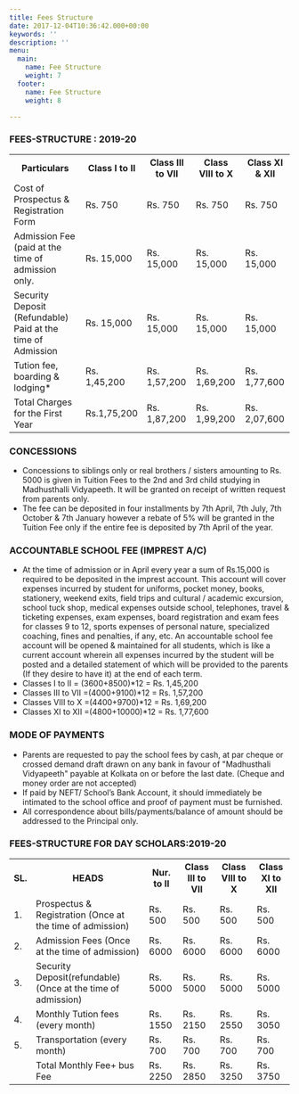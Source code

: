 ```yaml
---
title: Fees Structure
date: 2017-12-04T10:36:42.000+00:00
keywords: ''
description: ''
menu:
  main:
    name: Fee Structure
    weight: 7
  footer:
    name: Fee Structure
    weight: 8

---
```

### FEES-STRUCTURE : 2019-20

<table class="fees-table"> <tr> <th>Particulars</th> <th>Class I to II</th> <th>Class III to VII</th> <th>Class VIII to X</th> <th>Class XI & XII</th> </tr> <tr> <td>Cost of Prospectus & Registration Form</td> <td>Rs. 750</td> <td>Rs. 750</td> <td>Rs. 750</td> <td>Rs. 750</td> </tr> <tr> <td>Admission Fee (paid at the time of admission only.</td> <td>Rs. 15,000</td> <td>Rs. 15,000</td> <td>Rs. 15,000</td> <td>Rs. 15,000</td> </tr> <tr> <td>Security Deposit (Refundable) Paid at the time of Admission</td> <td>Rs. 15,000</td> <td>Rs. 15,000</td> <td>Rs. 15,000</td> <td>Rs. 15,000</td> </tr> <tr> <td>Tution fee, boarding & lodging*</td>

<td>Rs. 1,45,200</td>

<td>Rs. 1,57,200</td>

<td>Rs. 1,69,200</td>

<td>Rs. 1,77,600</td

</tr>

<tr>

<td>Total Charges for the First Year</td> <td>Rs.1,75,200</td>

<td>Rs. 1,87,200</td>

<td>Rs. 1,99,200</td>

<td>Rs. 2,07,600</td>

</tr>

</table>

### CONCESSIONS

* Concessions to siblings only or real brothers / sisters amounting to Rs. 5000 is given in Tuition Fees to the 2nd and 3rd child studying in Madhusthalli Vidyapeeth. It will be granted on receipt of written request from parents only.
* The fee can be deposited in four installments by 7th April, 7th July, 7th October & 7th January however a rebate of 5% will be granted in the Tuition Fee only if the entire fee is deposited by 7th April of the year.

### ACCOUNTABLE SCHOOL FEE (IMPREST A/C)

* At the time of admission or in April every year a sum of Rs.15,000 is required to be deposited in the imprest account. This account will cover expenses incurred by student for uniforms, pocket money, books, stationery, weekend exits, field trips and cultural / academic excursion, school tuck shop, medical expenses outside school, telephones, travel & ticketing expenses, exam expenses, board registration and exam fees for classes 9 to 12, sports expenses of personal nature, specialized coaching, fines and penalties, if any, etc. An accountable school fee account will be opened & maintained for all students, which is like a current account wherein all expenses incurred by the student will be posted and a detailed statement of which will be provided to the parents (If they desire to have it) at the end of each term.
* Classes I to II = (3600+8500)*12 = Rs. 1,45,200
* Classes III to VII =(4000+9100)*12 = Rs. 1,57,200
* Classes VIII to X =(4400+9700)*12 = Rs. 1,69,200
* Classes XI to XII =(4800+10000)*12 = Rs. 1,77,600

### MODE OF PAYMENTS

* Parents are requested to pay the school fees by cash, at par cheque or crossed demand draft drawn on any bank in favour of "Madhusthali Vidyapeeth" payable at Kolkata on or before the last date. (Cheque and money order are not accepted)
* If paid by NEFT/ School’s Bank Account, it should immediately be intimated to the school office and proof of payment must be furnished.
* All correspondence about bills/payments/balance of amount should be addressed to the Principal only.

### FEES-STRUCTURE FOR DAY SCHOLARS:2019-20

<table class="fees-table"> <tr> <th>SL.</th> <th>HEADS</th> <th>Nur. to II</th> <th>Class III to VII</th> <th>Class VIII to X</th> <th>Class XI to XII</th> </tr> <tr> <td>1.</td> <td>Prospectus & Registration (Once at the time of admission)</td> <td>Rs. 500</td> <td>Rs. 500</td> <td>Rs. 500</td> <td>Rs. 500</td> </tr> <tr> <td>2.</td> <td>Admission Fees (Once at the time of admission)</td> <td>Rs. 6000</td>

<td>Rs. 6000</td>

<td>Rs. 6000</td>

<td>Rs. 6000</td> </tr>

<tr>

<td>3.</td> <td>Security Deposit(refundable) (Once at the time of admission)</td>

<td>Rs. 5000</td>

<td>Rs. 5000</td>

<td>Rs. 5000</td>

<td>Rs. 5000</td> </tr> <tr> <td>4.</td> <td>Monthly Tution fees (every month)</td>

<td>Rs. 1550</td>

<td>Rs. 2150</td>

<td>Rs. 2550</td>

<td>Rs. 3050</td> </tr> <tr> <td>5.</td> <td>Transportation (every month)</td>

<td>Rs. 700</td>

<td>Rs. 700</td>

<td>Rs. 700</td>

<td>Rs. 700</td> </tr> <tr> <td></td> <td>Total Monthly Fee+ bus Fee</td>

<td>Rs. 2250</td>

<td>Rs. 2850</td>

<td>Rs. 3250</td>

<td>Rs. 3750</td> </tr> </table>